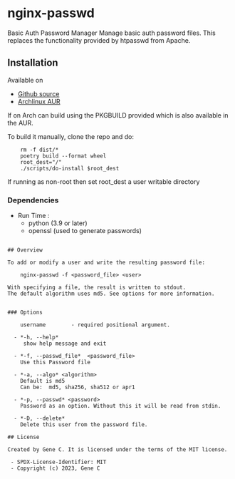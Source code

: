 # nginx-passwd

Basic Auth Password Manager
Manage basic auth password files. This replaces the functionality provided by htpasswd from Apache.


## Installation

Available on
 - [Github source ](https://github.com/gene-git/nginx_passwd)
 - [Archlinux AUR](https://aur.archlinux.org/packages/nginx_passwd)

If on Arch can build using the PKGBUILD provided which is also available in the AUR.

To build it manually, clone the repo and do:

        rm -f dist/*
        poetry build --format wheel
        root_dest="/"
        ./scripts/do-install $root_dest

  If running as non-root then set root\_dest a user writable directory


### Dependencies

- Run Time :
  - python (3.9 or later)
  - openssl (used to generate passwords)

```

## Overview

To add or modify a user and write the resulting password file:

    nginx-passwd -f <password_file> <user>

With specifying a file, the result is written to stdout.
The default algorithm uses md5. See options for more information.


### Options

    username        - required positional argument.

  - *-h, --help*   
     show help message and exit

  - *-f, --passwd_file*  <password_file>   
    Use this Password file

  - *-a, --algo* <algorithm>   
    Default is md5   
    Can be:  md5, sha256, sha512 or apr1

  - *-p, --passwd* <password>  
    Password as an option. Without this it will be read from stdin.

  - *-D, --delete*   
    Delete this user from the password file.

## License

Created by Gene C. It is licensed under the terms of the MIT license.

 - SPDX-License-Identifier: MIT
 - Copyright (c) 2023, Gene C
